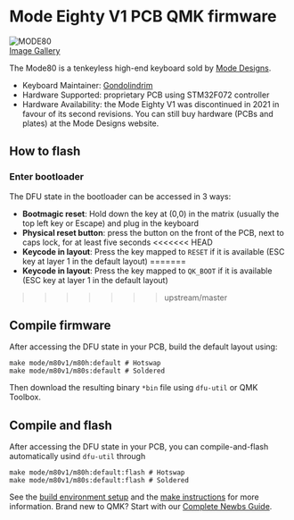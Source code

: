 # Mode Eighty V1 PCB QMK firmware

![MODE80](https://i.imgur.com/26uzM3yl.jpg)\
[Image Gallery](https://imgur.com/t/mechanicalkeyboards/8Uf6c2m?nc=1)

The Mode80 is a tenkeyless high-end keyboard sold by [Mode Designs](https://shop.modedesigns.com/).

* Keyboard Maintainer: [Gondolindrim](https://github.com/gondolindrim)
* Hardware Supported: proprietary PCB using STM32F072 controller
* Hardware Availability: the Mode Eighty V1 was discontinued in 2021 in favour of its second revisions. You can still buy hardware (PCBs and plates) at the Mode Designs website.

## How to flash

### Enter bootloader

The DFU state in the bootloader can be accessed in 3 ways:

* **Bootmagic reset**: Hold down the key at (0,0) in the matrix (usually the top left key or Escape) and plug in the keyboard
* **Physical reset button**: press the button on the front of the PCB, next to caps lock, for at least five seconds
<<<<<<< HEAD
* **Keycode in layout**: Press the key mapped to `RESET` if it is available (ESC key at layer 1 in the default layout)
=======
* **Keycode in layout**: Press the key mapped to `QK_BOOT` if it is available (ESC key at layer 1 in the default layout)
>>>>>>> upstream/master

## Compile firmware

After accessing the DFU state in your PCB, build the default layout using:

    make mode/m80v1/m80h:default # Hotswap
    make mode/m80v1/m80s:default # Soldered

Then download the resulting binary `*bin` file using `dfu-util` or QMK Toolbox.

## Compile and flash

After accessing the DFU state in your PCB, you can compile-and-flash automatically usind `dfu-util` through

    make mode/m80v1/m80h:default:flash # Hotswap
    make mode/m80v1/m80s:default:flash # Soldered

See the [build environment setup](https://docs.qmk.fm/#/getting_started_build_tools) and the [make instructions](https://docs.qmk.fm/#/getting_started_make_guide) for more information. Brand new to QMK? Start with our [Complete Newbs Guide](https://docs.qmk.fm/#/newbs).
